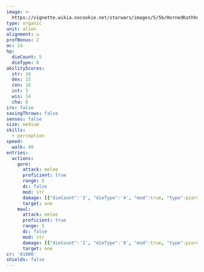 ```yaml
---
image: >-
  https://vignette.wikia.nocookie.net/starwars/images/5/5b/HornedKathhound.jpg/revision/latest/scale-to-width-down/448?cb=20091107052416
type: organic
unit: alien
alignment: u
profBonus: 2
ac: 14
hp:
  dieCount: 5
  dieType: 8
abilityScores:
  str: 16
  dex: 15
  con: 16
  int: 5
  wis: 14
  cha: 6
irv: false
savingThrows: false
senses: false
size: medium
skills:
  - perception
speed:
  walk: 40
entries:
  actions:
    gore:
      attack: melee
      proficient: true
      range: 5
      dc: false
      mod: str
      damage: [{"dieCount":'3', "dieType":'4', "mod":true, "type":piercing}]
      target: one
    maul:
      attack: melee
      proficient: true
      range: 5
      dc: false
      mod: str
      damage: [{"dieCount":'2', "dieType":'8', "mod":true, "type":piercing}]
      target: one
cr: '01000'
shields: false
---
```

